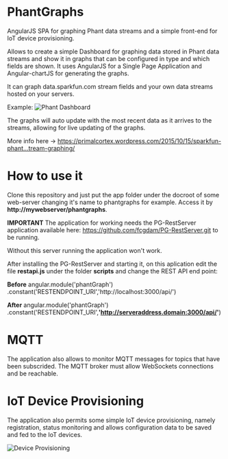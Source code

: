 # PhantGraphs
AngularJS SPA for graphing Phant data streams and a simple front-end for IoT device provisioning.

Allows to create a simple Dashboard for graphing data stored in Phant data streams and show it in graphs that can be configured in type and which fields are shown.
It uses AngularJS for a Single Page Application and Angular-chartJS for generating the graphs.

It can graph data.sparkfun.com stream fields and your own data streams hosted on your servers.

Example:
![Phant Dashboard](https://primalcortex.files.wordpress.com/2015/10/selection_242.png)

The graphs will auto update with the most recent data as it arrives to the streams, allowing for live updating of the graphs.

More info here ->  https://primalcortex.wordpress.com/2015/10/15/sparkfun-phant…tream-graphing/

# How to use it
Clone this repository and just put the app folder under the docroot of some web-server changing it's name to phantgraphs for example. Access it by **http://mywebserver/phantgraphs**.

**IMPORTANT**
The application for working needs the PG-RestServer application available here: https://github.com/fcgdam/PG-RestServer.git to be running.

Without this server running the application won't work.

After installing the PG-RestServer and starting it, on this aplication edit the file **restapi.js** under the folder **scripts** and change the REST API end point:

**Before**
angular.module('phantGraph')
    .constant('RESTENDPOINT_URI','http://localhost:3000/api/') 

**After**
angular.module('phantGraph')
    .constant('RESTENDPOINT_URI',**'http://serveraddress.domain:3000/api/'**)
    

# MQTT
The application also allows to monitor MQTT messages for topics that have been subscrided. The MQTT broker must allow WebSockets connections and be reachable.

# IoT Device Provisioning
The application also permits some simple IoT device provisioning, namely registration, status monitoring and allows configuration data to be saved and fed to the IoT devices.

![Device Provisioning](https://primalcortex.files.wordpress.com/2015/10/selection_239.png)



